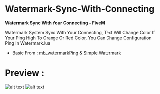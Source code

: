 # Watermark-Sync-With-Connecting
**Watermark Sync With Your Connecting - FiveM**

Watermark System Sync With Your Connecting, Text Will Change Color If Your Ping High To Orange Or Red Color, You Can Change Configuration Ping In Watermark.lua
* Basic From : [mb_watermarkPing](https://github.com/jetpnix/mb_watermarkPing) & [Simple Watermark](https://forum.cfx.re/t/release-simple-watermark/7140)


# Preview :
![alt text](https://media.discordapp.net/attachments/725374559183831060/828181950182588456/unknown.png?width=960&height=154)
![alt text](https://media.discordapp.net/attachments/725374559183831060/828182081729069066/unknown.png?width=960&height=147)
